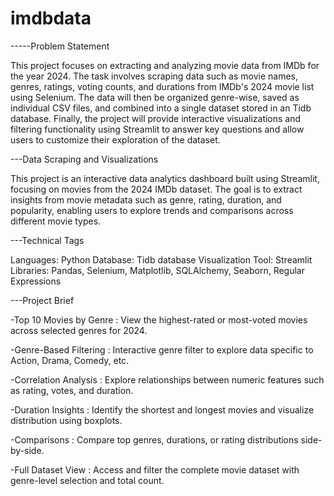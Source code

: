 # imdbdata
-----Problem Statement

This project focuses on extracting and analyzing movie data from IMDb for the year 2024. The task involves scraping data such as movie names, genres, ratings, voting counts, and durations from IMDb's 2024 movie list using Selenium. The data will then be organized genre-wise, saved as individual CSV files, and combined into a single dataset stored in an Tidb database. Finally, the project will provide interactive visualizations and filtering functionality using Streamlit to answer key questions and allow users to customize their exploration of the dataset.

---Data Scraping and Visualizations

This project is an interactive data analytics dashboard built using Streamlit, focusing on movies from the 2024 IMDb dataset. The goal is to extract insights from movie metadata such as genre, rating, duration, and popularity, enabling users to explore trends and comparisons across different movie types.

---Technical Tags

Languages: Python
Database: Tidb database
Visualization Tool: Streamlit
Libraries: Pandas, Selenium, Matplotlib, SQLAlchemy, Seaborn, Regular Expressions

---Project Brief

-Top 10 Movies by Genre : 
View the highest-rated or most-voted movies across selected genres for 2024.

-Genre-Based Filtering : 
Interactive genre filter to explore data specific to Action, Drama, Comedy, etc.

-Correlation Analysis : 
Explore relationships between numeric features such as rating, votes, and duration.

-Duration Insights : 
Identify the shortest and longest movies and visualize distribution using boxplots.

-Comparisons : 
Compare top genres, durations, or rating distributions side-by-side.

-Full Dataset View : 
Access and filter the complete movie dataset with genre-level selection and total count.
